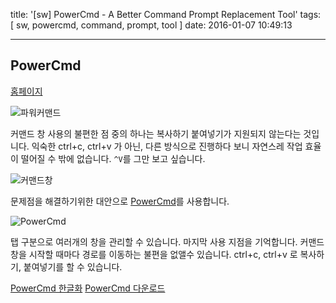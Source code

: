 title: '[sw] PowerCmd - A Better Command Prompt Replacement Tool'
tags: [ sw, powercmd, command, prompt, tool ]
date: 2016-01-07 10:49:13

---


## PowerCmd

[홈페이지](http://www.powercmd.com/)

![파워커맨드](https://goo.gl/2m2lGL)

커맨드 창 사용의 불편한 점 중의 하나는 복사하기 붙여넣기가 지원되지 않는다는 것입니다. 익숙한 ctrl+c, ctrl+v 가 아닌, 다른 방식으로 진행하다 보니 자연스레 작업 효율이 떨어질 수 밖에 없습니다. `^V`를 그만 보고 싶습니다.

![커맨드창](https://goo.gl/7LOH1G)

문제점을 해결하기위한 대안으로 [PowerCmd](http://www.powercmd.com/)를 사용합니다.

![PowerCmd](https://goo.gl/q816kC)

탭 구분으로 여러개의 창을 관리할 수 있습니다. 마지막 사용 지점을 기억합니다. 커맨드창을 시작할 때마다 경로를 이동하는 불편을 없앨수 있습니다. ctrl+c, ctrl+v 로 복사하기, 붙여넣기를 할 수 있습니다.

[PowerCmd 한글화](http://nheart2.tistory.com/76)
[PowerCmd 다운로드](https://goo.gl/K15Zqf)



